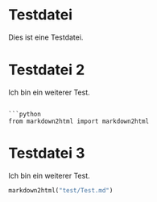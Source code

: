 # Testdatei

Dies ist eine Testdatei.


# Testdatei 2
Ich bin ein weiterer Test.
```

```python
from markdown2html import markdown2html
```

# Testdatei 3
Ich bin ein weiterer Test.

```python
markdown2html("test/Test.md")
```